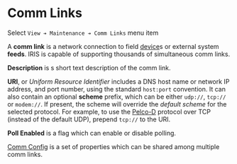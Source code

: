 # Comm Links

Select `View ➔ Maintenance ➔ Comm Links` menu item

A **comm link** is a network connection to field [device]s or external system
**feeds**.  IRIS is capable of supporting thousands of simultaneous comm links.

**Description** is s short text description of the comm link.

**URI**, or _Uniform Resource Identifier_ includes a DNS host name or network IP
address, and port number, using the standard `host:port` convention.  It can
also contain an optional **scheme** prefix, which can be either `udp://`,
`tcp://` or `modem://`.  If present, the scheme will override the _default
scheme_ for the selected protocol.  For example, to use the [Pelco-D]
protocol over TCP (instead of the default UDP), prepend `tcp://` to the URI.

**Poll Enabled** is a flag which can enable or disable polling.

[Comm Config] is a set of properties which can be shared among multiple comm
links.


[comm config]: comm_config.html
[device]: controllers.html#devices
[pelco-d]: protocols.html#pelco-d
